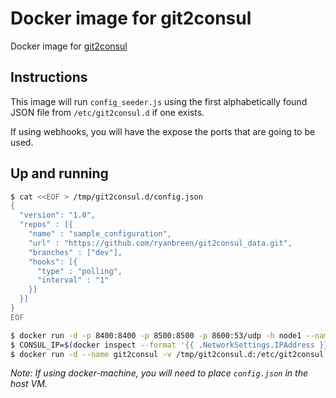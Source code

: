 # Docker image for git2consul

Docker image for [git2consul](https://github.com/Cimpress-MCP/git2consul)


## Instructions

This image will run `config_seeder.js` using the first alphabetically found JSON file from `/etc/git2consul.d` if one exists.

If using webhooks, you will have the expose the ports that are going to be used.

## Up and running

```bash
$ cat <<EOF > /tmp/git2consul.d/config.json
{
  "version": "1.0",
  "repos" : [{
    "name" : "sample_configuration",
    "url" : "https://github.com/ryanbreen/git2consul_data.git",
    "branches" : ["dev"],
    "hooks": [{
      "type" : "polling",
      "interval" : "1"
    }]
  }]
}
EOF

$ docker run -d -p 8400:8400 -p 8500:8500 -p 8600:53/udp -h node1 --name consul progrium/consul -server -bootstrap
$ CONSUL_IP=$(docker inspect --format '{{ .NetworkSettings.IPAddress }}' consul)
$ docker run -d --name git2consul -v /tmp/git2consul.d:/etc/git2consul.d cimpress/git2consul --endpoint $CONSUL_IP --port 8500
```

*Note: If using docker-machine, you will need to place `config.json` in the host VM.*
